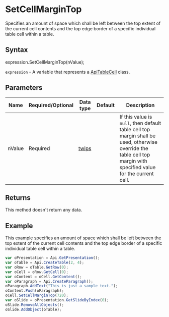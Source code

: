 # SetCellMarginTop

Specifies an amount of space which shall be left between the top extent of the current cell contents and the
top edge border of a specific individual table cell within a table.

## Syntax

expression.SetCellMarginTop(nValue);

`expression` - A variable that represents a [ApiTableCell](../ApiTableCell.md) class.

## Parameters

| **Name** | **Required/Optional** | **Data type** | **Default** | **Description** |
| ------------- | ------------- | ------------- | ------------- | ------------- |
| nValue | Required | [twips](../../Enumeration/twips.md) |  | If this value is <code>null</code>, then default table cell top margin shall be used, otherwise override the table cell top margin with specified value for the current cell. |

## Returns

This method doesn't return any data.

## Example

This example specifies an amount of space which shall be left between the top extent of the current cell contents and the top edge border of a specific individual table cell within a table.

```javascript
var oPresentation = Api.GetPresentation();
var oTable = Api.CreateTable(2, 4);
var oRow = oTable.GetRow(0);
var oCell = oRow.GetCell(0);
var oContent = oCell.GetContent();
var oParagraph = Api.CreateParagraph();
oParagraph.AddText("This is just a sample text.");
oContent.Push(oParagraph);
oCell.SetCellMarginTop(720);
var oSlide = oPresentation.GetSlideByIndex(0);
oSlide.RemoveAllObjects();
oSlide.AddObject(oTable);
```
